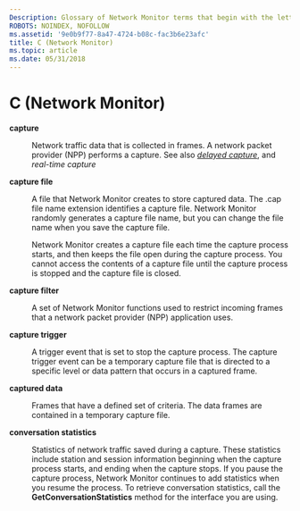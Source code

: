 ```yaml
---
Description: Glossary of Network Monitor terms that begin with the letter C.
ROBOTS: NOINDEX, NOFOLLOW
ms.assetid: '9e0b9f77-8a47-4724-b08c-fac3b6e23afc'
title: C (Network Monitor)
ms.topic: article
ms.date: 05/31/2018
---
```


# C (Network Monitor)

<dl> <dt>

<span id="_netmon_capture_gly"></span><span id="_NETMON_CAPTURE_GLY"></span>**capture**
</dt> <dd>

Network traffic data that is collected in frames. A network packet provider (NPP) performs a capture. See also [*delayed capture*](d.md), and *real-time capture*

</dd> <dt>

<span id="_netmon_capture_file_gly"></span><span id="_NETMON_CAPTURE_FILE_GLY"></span>**capture file**
</dt> <dd>

A file that Network Monitor creates to store captured data. The .cap file name extension identifies a capture file. Network Monitor randomly generates a capture file name, but you can change the file name when you save the capture file.

Network Monitor creates a capture file each time the capture process starts, and then keeps the file open during the capture process. You cannot access the contents of a capture file until the capture process is stopped and the capture file is closed.

</dd> <dt>

<span id="_netmon_capture_filter_gly"></span><span id="_NETMON_CAPTURE_FILTER_GLY"></span>**capture filter**
</dt> <dd>

A set of Network Monitor functions used to restrict incoming frames that a network packet provider (NPP) application uses.

</dd> <dt>

<span id="_netmon_capture_trigger_gly"></span><span id="_NETMON_CAPTURE_TRIGGER_GLY"></span>**capture trigger**
</dt> <dd>

A trigger event that is set to stop the capture process. The capture trigger event can be a temporary capture file that is directed to a specific level or data pattern that occurs in a captured frame.

</dd> <dt>

<span id="_netmon_captured_data_gly"></span><span id="_NETMON_CAPTURED_DATA_GLY"></span>**captured data**
</dt> <dd>

Frames that have a defined set of criteria. The data frames are contained in a temporary capture file.

</dd> <dt>

<span id="_netmon_conversation_statistics_gly"></span><span id="_NETMON_CONVERSATION_STATISTICS_GLY"></span>**conversation statistics**
</dt> <dd>

Statistics of network traffic saved during a capture. These statistics include station and session information beginning when the capture process starts, and ending when the capture stops. If you pause the capture process, Network Monitor continues to add statistics when you resume the process. To retrieve conversation statistics, call the **GetConversationStatistics** method for the interface you are using.

</dd> </dl>

 

 



